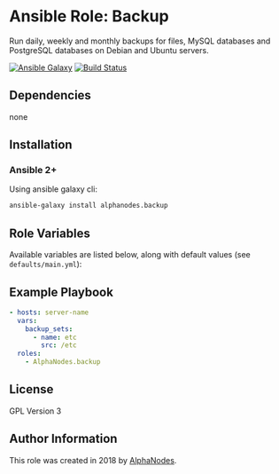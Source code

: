 # Ansible Role: Backup

Run daily, weekly and monthly backups for files, MySQL databases and PostgreSQL databases on Debian and Ubuntu servers.

[![Ansible Galaxy](https://img.shields.io/badge/galaxy-alphanodes.backup-660198.svg)](https://galaxy.ansible.com/AlphaNodes/backup)
[![Build Status](https://travis-ci.org/AlphaNodes/ansible-backup.svg?branch=master)](https://travis-ci.org/AlphaNodes/ansible-backup)

## Dependencies

  none

## Installation

### Ansible 2+

Using ansible galaxy cli:

```bash
ansible-galaxy install alphanodes.backup
```

## Role Variables

Available variables are listed below, along with default values (see `defaults/main.yml`):


## Example Playbook

```yaml
- hosts: server-name
  vars:
    backup_sets:
      - name: etc
        src: /etc
  roles:
    - AlphaNodes.backup
```

## License

GPL Version 3

## Author Information

This role was created in 2018 by [AlphaNodes](https://alphanodes.com/).

